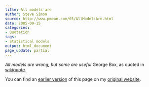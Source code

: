```yaml
---
title: All models are
author: Steve Simon
source: http://www.pmean.com/05/AllModelsAre.html
date: 2005-09-15
categories:
- Quotation
tags:
- Statistical models
output: html_document
page_update: partial
---
```


*All models are wrong, but some are useful* George Box, as quoted in [wikiquote][wik1].

<!---More--->

You can find an [earlier version][sim1] of this page on my [original website][sim2].

[sim1]: http://www.pmean.com/07/AllModelsAre.html
[sim2]: http://www.pmean.com/original_site.html
[wik1]: http://en.wikiquote.org/wiki/George_E._P._Box
